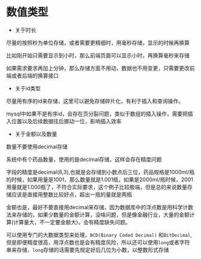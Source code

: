 # 数值类型

* 关于时长

尽量的按照秒为单位存储，或者需要更精细时，用毫秒存储，显示的时候再换算

比如刚开始只需要显示到小时，那么前端页面可以显示小时，再换算毫秒来存储

如果需求要求再加上分钟，那么存储方面不用动，数据也不用变更，只需要更改前端或者后端的换算接口

* 关于id类型

尽量用有序的id来存储，这里可以避免存储碎片化，有利于插入和查询操作。

mysql中如果不是有序id，会存在页分裂问题，类似于数组的插入操作，需要把插入位置以及后续数据往后挪动一位，影响插入效率

* 关于金额以及数量

数量不要使用decimal存储

系统中有个药品数量，使用的是decimal存储，这样会存在精度问题

字段的精度是decimal(8,3),也就是会存储到小数点后三位，药品规格是1000ml/瓶的时候，如果用量是1001，那么数量就是1.001瓶，如果是2000ml/瓶时候，2001用量就是1.000瓶了，不符合实际要求，这个例子比较极端，但是总的来说数量存储应该是直接用整数比较好点，超出一瓶的量就是两瓶

金额也是，最好不要直接用decimal来存储，因为数据库中的浮点数是用科学计数法来存储的，如果少数量的金额计算，没啥问题，但是像金融行业，大量的金额计算(计算量大，不一定要金额大)，会有精度缺失问题。

可以使用专门的大数据类型来处理，`BCD(Binary Coded Decimal)` 和`BitDecimal`,但是即便精度很高，用浮点数也是会有精度风险，所以还可以使用`long`或者字符串来存储，`long`存储的话需要先规定好后几位为小数，以整数形式存储


